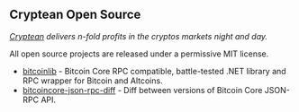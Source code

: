 ## Cryptean Open Source

*[Cryptean](https://cryptean.com/) delivers n-fold profits in the cryptos
markets night and day.*

All open source projects are released under a permissive MIT license. 

* [bitcoinlib](https://github.com/cryptean/bitcoinlib) - Bitcoin Core RPC
compatible, battle-tested .NET library and RPC wrapper for Bitcoin and Altcoins.
* [bitcoincore-json-rpc-diff](https://github.com/cryptean/bitcoincore-json-rpc-diff) -
Diff between versions of Bitcoin Core JSON-RPC API.
